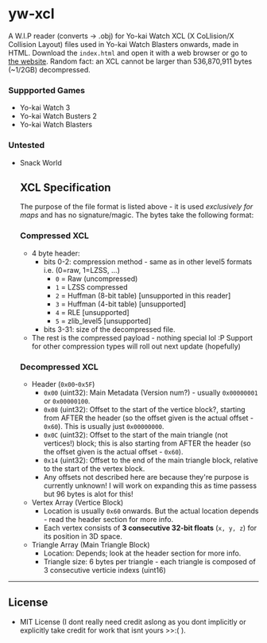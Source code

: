 # yw-xcl
A W.I.P reader (converts -> .obj) for Yo-kai Watch XCL (X CoLlision/X Collision Layout) files used in Yo-kai Watch Blasters onwards, made in HTML. Download the `index.html` and open it with a web browser or go to [the website](https://n123git.github.io/yw-xcl). Random fact: an XCL cannot be larger than 536,870,911 bytes (~1/2GB) decompressed.

### Suppported Games
* Yo-kai Watch 3
* Yo-kai Watch Busters 2
* Yo-kai Watch Blasters

### Untested
* Snack World

  ## XCL Specification
  The purpose of the file format is listed above - it is used *exclusively for maps* and has no signature/magic.
  The bytes take the following format:
  
  ### Compressed XCL
  * 4 byte header:
     * bits 0-2: compression method - same as in other level5 formats i.e. (0=raw, 1=LZSS, ...)
       * `0` = Raw (uncompressed)
       * `1` = LZSS compressed
       * `2` = Huffman (8-bit table) \[unsupported in this reader]
       * `3` = Huffman (4-bit table) \[unsupported]
       * `4` = RLE \[unsupported]
       * `5` = zlib\_level5 \[unsupported]
     * bits 3-31: size of the decompressed file.
  * The rest is the compressed payload - nothing special lol :P
  Support for other compression types will roll out next update (hopefully)
  ### Decompressed XCL
  * Header (`0x00`-`0x5F`)
    * `0x00` (uint32): Main Metadata (Version num?) - usually `0x00000001` or `0x00000100`.
    * `0x08` (uint32):  Offset to the start of the vertice block?, starting from AFTER the header (so the offset given is the actual offset - `0x60`). This is usually just `0x00000000`.
    * `0x0C` (uint32): Offset to the start of the main triangle (not vertices!) block; this is also starting from AFTER the header (so the offset given is the actual offset - `0x60`).
    * `0x14` (uint32): Offset to the end of the main triangle block, relative to the start of the vertex block.
    * Any offsets not described here are because they're purpose is currently unknown! I will work on expanding this as time passess but 96 bytes is alot for this!
  * Vertex Array (Vertice Block)
    * Location is usually `0x60` onwards. But the actual location depends - read the header section for more info.
    * Each vertex consists of **3 consecutive 32-bit floats** (`x, y, z`) for its position in 3D space.
  * Triangle Array (Main Triangle Block)
    * Location: Depends; look at the header section for more info.
    * Triangle size: 6 bytes per triangle - each triangle is composed of 3 consecutive verticie indexs (uint16)


--- 

## License

* MIT License (I dont really need credit aslong as you dont implicitly or explicitly take credit for work that isnt yours >>:( ).
